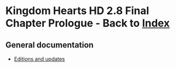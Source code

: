 # Kingdom Hearts HD 2.8 Final Chapter Prologue - Back to [Index](../../index.md)

## General documentation

* [Editions and updates](updates.md)